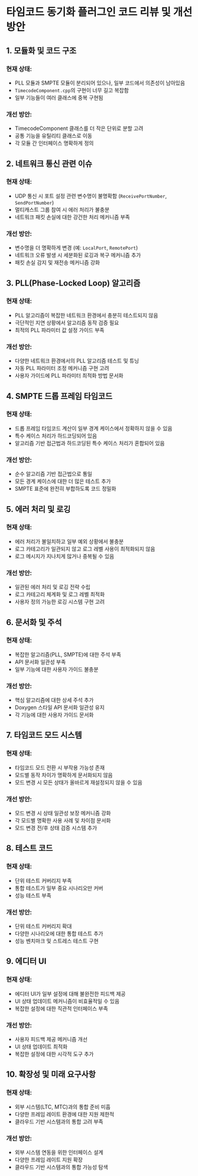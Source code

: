 # 타임코드 동기화 플러그인 코드 리뷰 및 개선 방안

## 1. 모듈화 및 코드 구조

### 현재 상태:
- PLL 모듈과 SMPTE 모듈이 분리되어 있으나, 일부 코드에서 의존성이 남아있음
- `TimecodeComponent.cpp`의 구현이 너무 길고 복잡함
- 일부 기능들이 여러 클래스에 중복 구현됨

### 개선 방안:
- TimecodeComponent 클래스를 더 작은 단위로 분할 고려
- 공통 기능을 유틸리티 클래스로 이동
- 각 모듈 간 인터페이스 명확하게 정의

## 2. 네트워크 통신 관련 이슈

### 현재 상태:
- UDP 통신 시 포트 설정 관련 변수명이 불명확함 (`ReceivePortNumber`, `SendPortNumber`)
- 멀티캐스트 그룹 참여 시 에러 처리가 불충분
- 네트워크 패킷 손실에 대한 강건한 처리 메커니즘 부족

### 개선 방안:
- 변수명을 더 명확하게 변경 (예: `LocalPort`, `RemotePort`)
- 네트워크 오류 발생 시 세분화된 로깅과 복구 메커니즘 추가
- 패킷 손실 감지 및 재전송 메커니즘 강화

## 3. PLL(Phase-Locked Loop) 알고리즘

### 현재 상태:
- PLL 알고리즘이 복잡한 네트워크 환경에서 충분히 테스트되지 않음
- 극단적인 지연 상황에서 알고리즘 동작 검증 필요
- 최적의 PLL 파라미터 값 설정 가이드 부족

### 개선 방안:
- 다양한 네트워크 환경에서의 PLL 알고리즘 테스트 및 튜닝
- 자동 PLL 파라미터 조정 메커니즘 구현 고려
- 사용자 가이드에 PLL 파라미터 최적화 방법 문서화

## 4. SMPTE 드롭 프레임 타임코드

### 현재 상태:
- 드롭 프레임 타임코드 계산이 일부 경계 케이스에서 정확하지 않을 수 있음
- 특수 케이스 처리가 하드코딩되어 있음
- 알고리즘 기반 접근법과 하드코딩된 특수 케이스 처리가 혼합되어 있음

### 개선 방안:
- 순수 알고리즘 기반 접근법으로 통일
- 모든 경계 케이스에 대한 더 많은 테스트 추가
- SMPTE 표준에 완전히 부합하도록 코드 정밀화

## 5. 에러 처리 및 로깅

### 현재 상태:
- 에러 처리가 불일치하고 일부 예외 상황에서 불충분
- 로그 카테고리가 일관되지 않고 로그 레벨 사용이 최적화되지 않음
- 로그 메시지가 지나치게 많거나 중복될 수 있음

### 개선 방안:
- 일관된 에러 처리 및 로깅 전략 수립
- 로그 카테고리 체계화 및 로그 레벨 최적화
- 사용자 정의 가능한 로깅 시스템 구현 고려

## 6. 문서화 및 주석

### 현재 상태:
- 복잡한 알고리즘(PLL, SMPTE)에 대한 주석 부족
- API 문서화 일관성 부족
- 일부 기능에 대한 사용자 가이드 불충분

### 개선 방안:
- 핵심 알고리즘에 대한 상세 주석 추가
- Doxygen 스타일 API 문서화 일관성 유지
- 각 기능에 대한 사용자 가이드 문서화

## 7. 타임코드 모드 시스템

### 현재 상태:
- 타임코드 모드 전환 시 부작용 가능성 존재
- 모드별 동작 차이가 명확하게 문서화되지 않음
- 모드 변경 시 모든 상태가 올바르게 재설정되지 않을 수 있음

### 개선 방안:
- 모드 변경 시 상태 일관성 보장 메커니즘 강화
- 각 모드별 명확한 사용 사례 및 차이점 문서화
- 모드 변경 전/후 상태 검증 시스템 추가

## 8. 테스트 코드

### 현재 상태:
- 단위 테스트 커버리지 부족
- 통합 테스트가 일부 중요 시나리오만 커버
- 성능 테스트 부족

### 개선 방안:
- 단위 테스트 커버리지 확대
- 다양한 시나리오에 대한 통합 테스트 추가
- 성능 벤치마크 및 스트레스 테스트 구현

## 9. 에디터 UI

### 현재 상태:
- 에디터 UI가 일부 설정에 대해 불완전한 피드백 제공
- UI 상태 업데이트 메커니즘이 비효율적일 수 있음
- 복잡한 설정에 대한 직관적 인터페이스 부족

### 개선 방안:
- 사용자 피드백 제공 메커니즘 개선
- UI 상태 업데이트 최적화
- 복잡한 설정에 대한 시각적 도구 추가

## 10. 확장성 및 미래 요구사항

### 현재 상태:
- 외부 시스템(LTC, MTC)과의 통합 준비 미흡
- 다양한 프레임 레이트 환경에 대한 지원 제한적
- 클라우드 기반 시스템과의 통합 고려 부족

### 개선 방안:
- 외부 시스템 연동을 위한 인터페이스 설계
- 다양한 프레임 레이트 지원 확장
- 클라우드 기반 시스템과의 통합 가능성 탐색